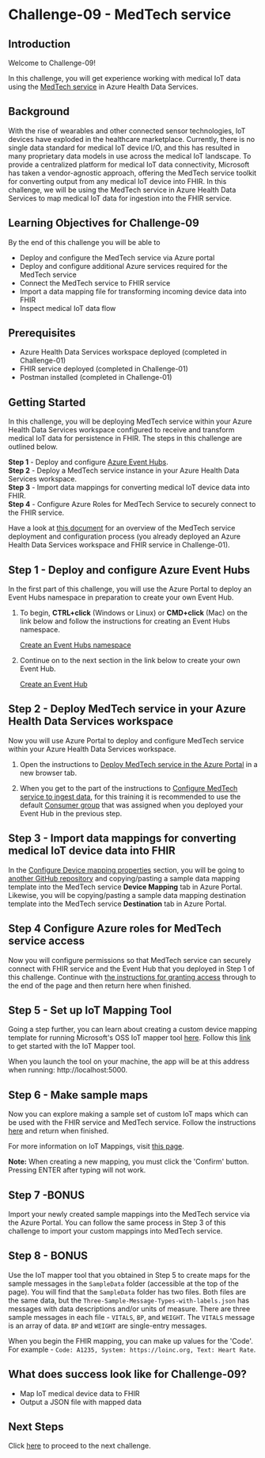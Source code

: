 # Challenge-09 - MedTech service

## Introduction

Welcome to Challenge-09!

In this challenge, you will get experience working with medical IoT data using the [MedTech service](https://docs.microsoft.com/en-us/azure/healthcare-apis/iot/iot-connector-overview) in Azure Health Data Services.

## Background

With the rise of wearables and other connected sensor technologies, IoT devices have exploded in the healthcare marketplace. Currently, there is no single data standard for medical IoT device I/O, and this has resulted in many proprietary data models in use across the medical IoT landscape. To provide a centralized platform for medical IoT data connectivity, Microsoft has taken a vendor-agnostic approach, offering the MedTech service toolkit for converting output from any medical IoT device into FHIR. In this challenge, we will be using the MedTech service in Azure Health Data Services to map medical IoT data for ingestion into the FHIR service.

## Learning Objectives for Challenge-09
By the end of this challenge you will be able to

- Deploy and configure the MedTech service via Azure portal
- Deploy and configure additional Azure services required for the MedTech service
- Connect the MedTech service to FHIR service
- Import a data mapping file for transforming incoming device data into FHIR
- Inspect medical IoT data flow

## Prerequisites 
+ Azure Health Data Services workspace deployed (completed in Challenge-01)
+ FHIR service deployed (completed in Challenge-01)
+ Postman installed (completed in Challenge-01)

## Getting Started 
In this challenge, you will be deploying MedTech service within your Azure Health Data Services workspace configured to receive and transform medical IoT data for persistence in FHIR. The steps in this challenge are outlined below.

**Step 1** - Deploy and configure [Azure Event Hubs](https://docs.microsoft.com/en-us/azure/event-hubs/event-hubs-about).  
**Step 2** - Deploy a MedTech service instance in your Azure Health Data Services workspace.  
**Step 3** - Import data mappings for converting medical IoT device data into FHIR.  
**Step 4** - Configure Azure Roles for MedTech Service to securely connect to the FHIR service.  

Have a look at [this document](https://docs.microsoft.com/en-us/azure/healthcare-apis/iot/get-started-with-iot) for an overview of the MedTech service deployment and configuration process (you already deployed an Azure Health Data Services workspace and FHIR service in Challenge-01).

## Step 1 - Deploy and configure Azure Event Hubs
In the first part of this challenge, you will use the Azure Portal to deploy an Event Hubs namespace in preparation to create your own Event Hub.

1. To begin, **CTRL+click** (Windows or Linux) or **CMD+click** (Mac) on the link below and follow the instructions for creating an Event Hubs namespace.

    [Create an Event Hubs namespace](https://docs.microsoft.com/en-us/azure/event-hubs/event-hubs-create#create-an-event-hubs-namespace)

2. Continue on to the next section in the link below to create your own Event Hub.

    [Create an Event Hub](https://docs.microsoft.com/en-us/azure/event-hubs/event-hubs-create#create-an-event-hub)

## Step 2 - Deploy MedTech service in your Azure Health Data Services workspace 
Now you will use Azure Portal to deploy and configure MedTech service within your Azure Health Data Services workspace.

1. Open the instructions to [Deploy MedTech service in the Azure Portal](https://docs.microsoft.com/en-us/azure/healthcare-apis/iot/deploy-iot-connector-in-azure) in a new browser tab. 

2. When you get to the part of the instructions to [Configure MedTech service to ingest data](https://docs.microsoft.com/en-us/azure/healthcare-apis/iot/deploy-iot-connector-in-azure#configure-medtech-service-to-ingest-data), for this training it is recommended to use the default [Consumer group](https://docs.microsoft.com/en-us/azure/event-hubs/event-hubs-features#consumer-groups) that was assigned when you deployed your Event Hub in the previous step. 

## Step 3 - Import data mappings for converting medical IoT device data into FHIR

In the [Configure Device mapping properties](https://docs.microsoft.com/en-us/azure/healthcare-apis/iot/deploy-iot-connector-in-azure#configure-device-mapping-properties) section, you will be going to [another GitHub repository](https://github.com/microsoft/iomt-fhir/blob/main/docs/Configuration.md#device-content-mapping) and copying/pasting a sample data mapping template into the MedTech service **Device Mapping** tab in Azure Portal. Likewise, you will be copying/pasting a sample data mapping destination template into the MedTech service **Destination** tab in Azure Portal. 

## Step 4 Configure Azure roles for MedTech service access

Now you will configure permissions so that MedTech service can securely connect with FHIR service and the Event Hub that you deployed in Step 1 of this challenge. Continue with [the instructions for granting access](https://docs.microsoft.com/en-us/azure/healthcare-apis/iot/deploy-iot-connector-in-azure#granting-medtech-service-access) through to the end of the page and then return here when finished.

## Step 5 - Set up IoT Mapping Tool

Going a step further, you can learn about creating a custom device mapping template for running Microsoft's OSS IoT mapper tool [here](https://github.com/microsoft/iomt-fhir/tree/main/tools/data-mapper). Follow this [link](https://github.com/microsoft/iomt-fhir/tree/master/tools/data-mapper#getting-started) to get started with the IoT Mapper tool.

When you launch the tool on your machine, the app will be at this address when running: http://localhost:5000.

## Step 6 - Make sample maps

Now you can explore making a sample set of custom IoT maps which can be used with the FHIR service and MedTech service. Follow the instructions [here](https://github.com/microsoft/iomt-fhir/tree/master/tools/data-mapper#how-to-make-mappings) and return when finished.

For more information on IoT Mappings, visit [this page](https://github.com/microsoft/iomt-fhir/blob/master/docs/Configuration.md).

__Note:__ When creating a new mapping, you must click the 'Confirm' button. Pressing ENTER after typing will not work.

## Step 7 -BONUS

Import your newly created sample mappings into the MedTech service via the Azure Portal. You can follow the same process in Step 3 of this challenge to import your custom mappings into MedTech service.

## Step 8 - BONUS

Use the IoT mapper tool that you obtained in Step 5 to create maps for the sample messages in the `SampleData` folder (accessible at the top of the page). You will find that the `SampleData` folder has two files. Both files are the same data, but the `Three-Sample-Message-Types-with-labels.json` has messages with data descriptions and/or units of measure. There are three sample messages in each file - `VITALS`, `BP`, and `WEIGHT`. The `VITALS` message is an array of data. `BP` and `WEIGHT` are single-entry messages. 

When you begin the FHIR mapping, you can make up values for the 'Code'. For example - `Code: A1235, System: https://loinc.org, Text: Heart Rate`.

## What does success look like for Challenge-09?
+ Map IoT medical device data to FHIR
+ Output a JSON file with mapped data

## Next Steps

Click [here](<../Challenge-10 - Optional - FhirBlaze (Blazor app dev + FHIR)/ReadMe.md>) to proceed to the next challenge.